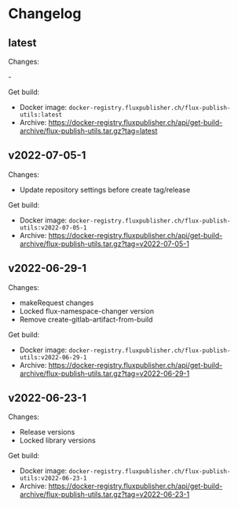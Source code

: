 # Changelog

## latest

Changes:

\-

Get build:

- Docker image: `docker-registry.fluxpublisher.ch/flux-publish-utils:latest`
- Archive: https://docker-registry.fluxpublisher.ch/api/get-build-archive/flux-publish-utils.tar.gz?tag=latest

## v2022-07-05-1

Changes:

- Update repository settings before create tag/release

Get build:

- Docker image: `docker-registry.fluxpublisher.ch/flux-publish-utils:v2022-07-05-1`
- Archive: https://docker-registry.fluxpublisher.ch/api/get-build-archive/flux-publish-utils.tar.gz?tag=v2022-07-05-1

## v2022-06-29-1

Changes:

- makeRequest changes
- Locked flux-namespace-changer version
- Remove create-gitlab-artifact-from-build

Get build:

- Docker image: `docker-registry.fluxpublisher.ch/flux-publish-utils:v2022-06-29-1`
- Archive: https://docker-registry.fluxpublisher.ch/api/get-build-archive/flux-publish-utils.tar.gz?tag=v2022-06-29-1

## v2022-06-23-1

Changes:

- Release versions
- Locked library versions

Get build:

- Docker image: `docker-registry.fluxpublisher.ch/flux-publish-utils:v2022-06-23-1`
- Archive: https://docker-registry.fluxpublisher.ch/api/get-build-archive/flux-publish-utils.tar.gz?tag=v2022-06-23-1

